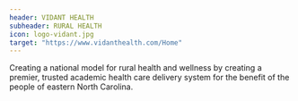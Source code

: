 ```yaml
---
header: VIDANT HEALTH
subheader: RURAL HEALTH
icon: logo-vidant.jpg
target: "https://www.vidanthealth.com/Home"
---
```

Creating a national model for rural health and wellness by creating a premier, trusted academic health care delivery system for the benefit of the people of eastern North Carolina.
